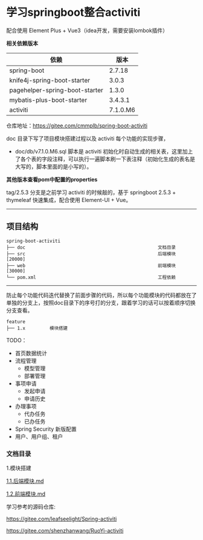 # 学习springboot整合activiti

配合使用 Element Plus + Vue3（idea开发，需要安装lombok插件）

**相关依赖版本**

| 依赖                             | 版本       |
|--------------------------------|----------|
| spring-boot                    | 2.7.18   |
| knife4j-spring-boot-starter    | 3.0.3    |
| pagehelper-spring-boot-starter | 1.3.0    |
| mybatis-plus-boot-starter      | 3.4.3.1  |
| activiti                       | 7.1.0.M6 |

仓库地址：https://gitee.com/cmmplb/spring-boot-activiti

doc 目录下写了项目模块搭建过程以及 activiti 每个功能的实现步骤，

- doc/db/v7.1.0.M6.sql 脚本是 activiti 初始化时自动生成的相关表，这里加上了各个表的字段注释，可以执行一遍脚本刷一下表注释（初始化生成的表名是大写的，脚本里面的是小写的）。

**其他版本查看pom中配置的properties**

tag/2.5.3 分支是之前学习 activiti 的时候敲的，基于 springboot 2.5.3 + thymeleaf 快速集成，配合使用 Element-UI + Vue。

---

## 项目结构

````
spring-boot-activiti
├── doc                                                 文档目录
├── src                                                 后端模块 [20000]
├── web                                                 前端模块 [30000]
└── pom.xml                                             工程依赖
````

---- 

防止每个功能代码迭代替换了前面步骤的代码，所以每个功能模块的代码都放在了单独的分支上，按照doc目录下的序号打的分支，跟着学习的话可以按着顺序切换分支查看。

````
feature
├── 1.x         模块搭建
````

TODO：

- 首页数据统计
- 流程管理
    - 模型管理
    - 部署管理
- 事项申请
    - 发起申请
    - 申请历史
- 办理事项
    - 代办任务
    - 已办任务
- Spring Security 新版配置
- 用户、用户组、租户

### 文档目录

1.模块搭建

[1.1.后端模块.md](doc%2F1.%E6%A8%A1%E5%9D%97%E6%90%AD%E5%BB%BA%2F1.1.%E5%90%8E%E7%AB%AF%E6%A8%A1%E5%9D%97.md)

[1.2.前端模块.md](doc%2F1.%E6%A8%A1%E5%9D%97%E6%90%AD%E5%BB%BA%2F1.2.%E5%89%8D%E7%AB%AF%E6%A8%A1%E5%9D%97.md)

学习参考的源码仓库:

https://gitee.com/leafseelight/Spring-activiti

https://gitee.com/shenzhanwang/RuoYi-activiti